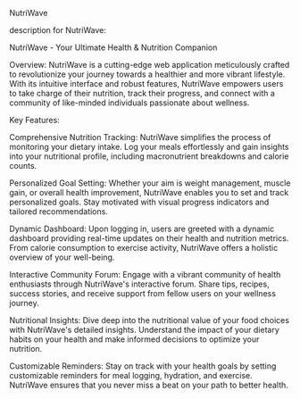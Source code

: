 NutriWave

description for NutriWave:

NutriWave - Your Ultimate Health & Nutrition Companion

Overview: NutriWave is a cutting-edge web application meticulously crafted to revolutionize your journey towards a healthier and more vibrant lifestyle. With its intuitive interface and robust features, NutriWave empowers users to take charge of their nutrition, track their progress, and connect with a community of like-minded individuals passionate about wellness.

Key Features:

Comprehensive Nutrition Tracking: NutriWave simplifies the process of monitoring your dietary intake. Log your meals effortlessly and gain insights into your nutritional profile, including macronutrient breakdowns and calorie counts.

Personalized Goal Setting: Whether your aim is weight management, muscle gain, or overall health improvement, NutriWave enables you to set and track personalized goals. Stay motivated with visual progress indicators and tailored recommendations.

Dynamic Dashboard: Upon logging in, users are greeted with a dynamic dashboard providing real-time updates on their health and nutrition metrics. From calorie consumption to exercise activity, NutriWave offers a holistic overview of your well-being.

Interactive Community Forum: Engage with a vibrant community of health enthusiasts through NutriWave's interactive forum. Share tips, recipes, success stories, and receive support from fellow users on your wellness journey.

Nutritional Insights: Dive deep into the nutritional value of your food choices with NutriWave's detailed insights. Understand the impact of your dietary habits on your health and make informed decisions to optimize your nutrition.

Customizable Reminders: Stay on track with your health goals by setting customizable reminders for meal logging, hydration, and exercise. NutriWave ensures that you never miss a beat on your path to better health.